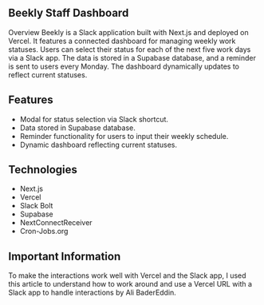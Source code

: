 ## Beekly Staff Dashboard

Overview
Beekly is a Slack application built with Next.js and deployed on Vercel. It features a connected dashboard for managing weekly work statuses. Users can select their status for each of the next five work days via a Slack app. The data is stored in a Supabase database, and a reminder is sent to users every Monday. The dashboard dynamically updates to reflect current statuses.

## Features
- Modal for status selection via Slack shortcut.
- Data stored in Supabase database.
- Reminder functionality for users to input their weekly schedule.
- Dynamic dashboard reflecting current statuses.

## Technologies
- Next.js
- Vercel
- Slack Bolt
- Supabase
- NextConnectReceiver
- Cron-Jobs.org

## Important Information
To make the interactions work well with Vercel and the Slack app, I used this article to understand how to work around and use a Vercel URL with a Slack app to handle interactions by Ali BaderEddin.

